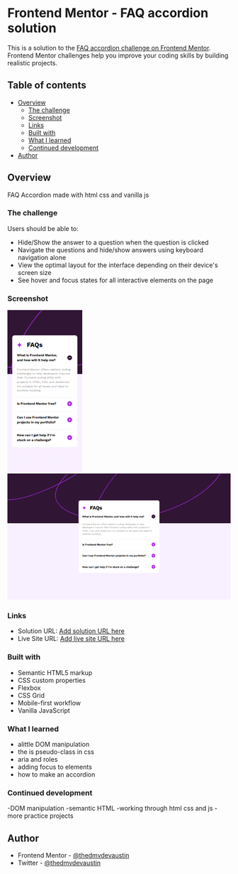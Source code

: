 # Frontend Mentor - FAQ accordion solution

This is a solution to the [FAQ accordion challenge on Frontend Mentor](https://www.frontendmentor.io/challenges/faq-accordion-wyfFdeBwBz). Frontend Mentor challenges help you improve your coding skills by building realistic projects. 

## Table of contents

- [Overview](#overview)
  - [The challenge](#the-challenge)
  - [Screenshot](#screenshot)
  - [Links](#links)
  - [Built with](#built-with)
  - [What I learned](#what-i-learned)
  - [Continued development](#continued-development)
- [Author](#author)

## Overview
FAQ Accordion made with html css and vanilla js
### The challenge

Users should be able to:

- Hide/Show the answer to a question when the question is clicked
- Navigate the questions and hide/show answers using keyboard navigation alone
- View the optimal layout for the interface depending on their device's screen size
- See hover and focus states for all interactive elements on the page

### Screenshot

![mobile version](./assets/images/FireShot%20Capture%20011%20-%20Frontend%20Mentor%20-%20FAQ%20accordion%20-%20127.0.0.1.png)
![desktop version](./assets/images/FireShot%20Capture%20015%20-%20Frontend%20Mentor%20-%20FAQ%20accordion%20-%20127.0.0.1.png)

### Links

- Solution URL: [Add solution URL here](https://your-solution-url.com)
- Live Site URL: [Add live site URL here](https://your-live-site-url.com)


### Built with

- Semantic HTML5 markup
- CSS custom properties
- Flexbox
- CSS Grid
- Mobile-first workflow
- Vanilla JavaScript

### What I learned

- alittle DOM manipulation
- the is pseudo-class in css
- aria and roles
- adding focus to elements
- how to make an accordion 

### Continued development

-DOM manipulation
-semantic HTML
-working through html css and js
-more practice projects

## Author

- Frontend Mentor - [@thedmvdevaustin](https://www.frontendmentor.io/profile/yourusername)
- Twitter - [@thedmvdevaustin](https://www.twitter.com/yourusername)
